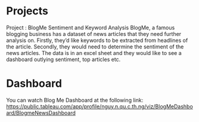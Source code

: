 # Projects
Project : BlogMe Sentiment and Keyword Analysis
BlogMe, a famous blogging business has a dataset of news articles that they need
further analysis on.
Firstly, they’d like keywords to be extracted from headlines of the article. Secondly,
they would need to determine the sentiment of the news articles. The data is in an
excel sheet and they would like to see a dashboard outlying sentiment, top articles etc.
# Dashboard
You can watch Blog Me Dashboard at the following link: https://public.tableau.com/app/profile/nguy.n.qu.c.th.ng/viz/BlogMeDashboard/BlogmeNewsDashboard
